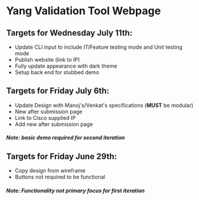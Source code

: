 # Yang Validation Tool Webpage

## __Targets for Wednesday July 11th:__
- Update CLI input to include IT/Feature testing mode and Unit testing mode
- Publish website (link to IP)
- Fully update appearance with dark theme
- Setup back end for stubbed demo


## __Targets for Friday July 6th:__
- Update Design with Manoj's/Venkat's specifications (__MUST__ be modular)
- New after submission page
- Link to Cisco supplied IP
- Add new after submission page


#### *Note: basic demo required for second iteration*


## __Targets for Friday June 29th:__
- Copy design from wireframe
- Buttons not required to be functional


#### *Note: Functionality not primary focus for first iteration*


